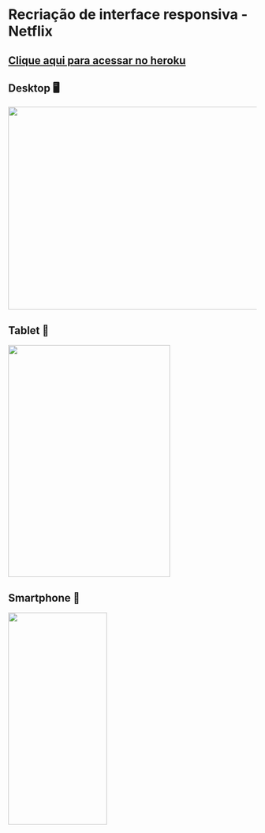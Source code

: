 # Recriação de interface responsiva - Netflix
## [Clique aqui para acessar no heroku](https://netflix-clone-wes.herokuapp.com/)

## Desktop 🖥️
<img src="netflix-clone.gif" width="700" height="411"/>

## Tablet :iphone:
<img src="/netflix-clone-tablet.gif" width="328" height="470"/>

## Smartphone 📱
<img src="/Netflix-Clone-mobile.gif"  width="200" height="430"/>


